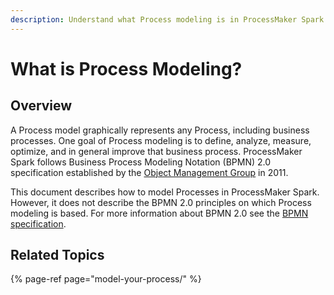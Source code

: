 ```yaml
---
description: Understand what Process modeling is in ProcessMaker Spark.
---
```


# What is Process Modeling?

## Overview

A Process model graphically represents any Process, including business processes. One goal of Process modeling is to define, analyze, measure, optimize, and in general improve that business process. ProcessMaker Spark follows Business Process Modeling Notation \(BPMN\) 2.0 specification established by the [Object Management Group](https://www.omg.org/) in 2011.

This document describes how to model Processes in ProcessMaker Spark. However, it does not describe the BPMN 2.0 principles on which Process modeling is based. For more information about BPMN 2.0 see the [BPMN specification](https://www.omg.org/spec/BPMN/2.0/About-BPMN/).

## Related Topics

{% page-ref page="model-your-process/" %}

